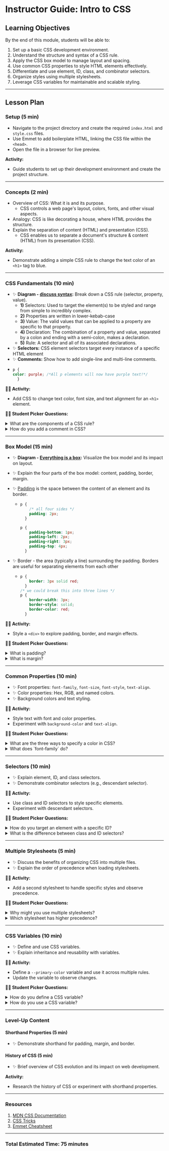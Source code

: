 # Instructor Guide: Intro to CSS

## **Learning Objectives**
By the end of this module, students will be able to:
1. Set up a basic CSS development environment.
2. Understand the structure and syntax of a CSS rule.
3. Apply the CSS box model to manage layout and spacing.
4. Use common CSS properties to style HTML elements effectively.
5. Differentiate and use element, ID, class, and combinator selectors.
6. Organize styles using multiple stylesheets.
7. Leverage CSS variables for maintainable and scalable styling.

---

## **Lesson Plan**

### **Setup (5 min)**
- Navigate to the project directory and create the required `index.html` and `style.css` files.
- Use Emmet to add boilerplate HTML, linking the CSS file within the `<head>`.
- Open the file in a browser for live preview.

**Activity:**
- Guide students to set up their development environment and create the project structure.

---

### **Concepts (2 min)**
- Overview of CSS: What it is and its purpose.
    - CSS controls a web page's layout, colors, fonts, and other visual aspects.
- Analogy: CSS is like decorating a house, where HTML provides the structure.
- Explain the separation of content (HTML) and presentation (CSS).
    - CSS enables us to separate a document's structure & content (HTML) from its presentation (CSS).
  
**Activity:**
- Demonstrate adding a simple CSS rule to change the text color of an `<h1>` tag to blue.

---

### **CSS Fundamentals (10 min)**
- ✨ **Diagram - [discuss syntax](https://raw.git.generalassemb.ly/modular-curriculum-all-courses/intro-to-css/main/fundamentals/assets/css-syntax.png?token=AAALP5NLYRS2YUVL4DXX5NTHRTD44):** Break down a CSS rule (selector, property, value).
    - **1)** Selectors: Used to target the element(s) to be styled and range from simple to incredibly complex.
    - **2)** Properties are written in lower-kebab-case
    - **3)** Value: The valid values that can be applied to a property are specific to that property.
    - **4)** Declaration: The combination of a property and value, separated by a colon and ending with a semi-colon, makes a declaration.
    - **5)** Rule: A selector and all of its associated declarations.
- ✨ **Selectors:** CSS element selectors target every instance of a specific HTML element
- ✨ **Comments:** Show how to add single-line and multi-line comments.
- ```css
  p {
  color: purple; /*All p elements will now have purple text!*/
    }
  ```

**🧑‍💻 Activity:**
- Add CSS to change text color, font size, and text alignment for an `<h1>` element.

**🙋‍♀️ Student Picker Questions:**
<details>
<summary>What are the components of a CSS rule?</summary>
Selector, property, and value.
</details>
<details>
<summary>How do you add a comment in CSS?</summary>
Use `/* comment */`.
</details>

---

### **Box Model (15 min)**
- ✨ **Diagram - [Everything is a box](https://git.generalassemb.ly/modular-curriculum-all-courses/intro-to-css/blob/main/box-model/assets/box-model.png):** Visualize the box model and its impact on layout.
- ✨ Explain the four parts of the box model: content, padding, border, margin.
- ✨ [Padding](https://git.generalassemb.ly/modular-curriculum-all-courses/intro-to-css/blob/main/box-model/assets/button.png) is the space between the content of an element and its border.
    - ```css
      p {
          /* all four sides */
          padding: 2px;
        }

      p {
          padding-bottom: 1px;
          padding-left: 2px;
          padding-right: 3px;
          padding-top: 4px;
        }
      ```

- ✨ Border - the area (typically a line) surrounding the padding. Borders are useful for separating elements from each other
    - ```css
      p {
          border: 3px solid red;
        }
      /* we could break this into three lines */
      p {
          border-width: 3px;
          border-style: solid;
          border-color: red;
        }
      ```

**🧑‍💻 Activity:**
- Style a `<div>` to explore padding, border, and margin effects.

**🙋‍♀️ Student Picker Questions:**
<details>
<summary>What is padding?</summary>
The space between content and the border of an element.
</details>
<details>
<summary>What is margin?</summary>
The space between the border of an element and adjacent elements.
</details>

---

### **Common Properties (10 min)**
- ✨ Font properties: `font-family`, `font-size`, `font-style`, `text-align`.
- ✨ Color properties: Hex, RGB, and named colors.
- ✨ Background colors and text styling.

**🧑‍💻 Activity:**
- Style text with font and color properties.
- Experiment with `background-color` and `text-align`.

**🙋‍♀️ Student Picker Questions:**
<details>
<summary>What are the three ways to specify a color in CSS?</summary>
Hex, RGB, and color names.
</details>
<details>
<summary>What does `font-family` do?</summary>
Specifies the font for the text.
</details>

---

### **Selectors (10 min)**
- ✨ Explain element, ID, and class selectors.
- ✨ Demonstrate combinator selectors (e.g., descendant selector).

**🧑‍💻 Activity:**
- Use class and ID selectors to style specific elements.
- Experiment with descendant selectors.

**🙋‍♀️ Student Picker Questions:**
<details>
<summary>How do you target an element with a specific ID?</summary>
Use `#id` in CSS.
</details>
<details>
<summary>What is the difference between class and ID selectors?</summary>
Class selectors can be reused; ID selectors must be unique.
</details>

---

### **Multiple Stylesheets (5 min)**
- ✨ Discuss the benefits of organizing CSS into multiple files.
- ✨ Explain the order of precedence when loading stylesheets.

**🧑‍💻 Activity:**
- Add a second stylesheet to handle specific styles and observe precedence.

**🙋‍♀️ Student Picker Questions:**
<details>
<summary>Why might you use multiple stylesheets?</summary>
For organization and easier maintenance.
</details>
<details>
<summary>Which stylesheet has higher precedence?</summary>
The one listed later in the HTML `<head>`.
</details>

---

### **CSS Variables (10 min)**
- ✨ Define and use CSS variables.
- ✨ Explain inheritance and reusability with variables.

**🧑‍💻 Activity:**
- Define a `--primary-color` variable and use it across multiple rules.
- Update the variable to observe changes.

**🙋‍♀️ Student Picker Questions:**
<details>
<summary>How do you define a CSS variable?</summary>
Use `--variable-name: value;`.
</details>
<details>
<summary>How do you use a CSS variable?</summary>
Use `var(--variable-name)`.
</details>

---

### **Level-Up Content**
#### **Shorthand Properties (5 min)**
- ✨ Demonstrate shorthand for padding, margin, and border.

#### **History of CSS (5 min)**
- ✨ Brief overview of CSS evolution and its impact on web development.

**Activity:**
- Research the history of CSS or experiment with shorthand properties.

---

### **Resources**
1. [MDN CSS Documentation](https://developer.mozilla.org/en-US/docs/Web/CSS)
2. [CSS Tricks](https://css-tricks.com/)
3. [Emmet Cheatsheet](emmet-cheatsheet.md)

---

### **Total Estimated Time:** 75 minutes
